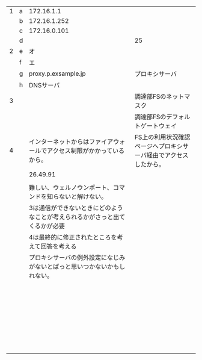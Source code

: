 |      |      |                                                              |                                                              |
| ---- | ---- | ------------------------------------------------------------ | ------------------------------------------------------------ |
| 1    | a    | 172.16.1.1                                                   |                                                              |
|      | b    | 172.16.1.252                                                 |                                                              |
|      | c    | 172.16.0.101                                                 |                                                              |
|      | d    |                                                              | 25                                                           |
| 2    | e    | オ                                                           |                                                              |
|      | f    | エ                                                           |                                                              |
|      | g    | proxy.p.exsample.jp                                          | プロキシサーバ                                               |
|      | h    | DNSサーバ                                                    |                                                              |
| 3    |      |                                                              | 調達部FSのネットマスク                                       |
|      |      |                                                              | 調達部FSのデフォルトゲートウェイ                             |
| 4    |      | インターネットからはファイアウォールでアクセス制限がかかっているから。 | FS上の利用状況確認ページへプロキシサーバ経由でアクセスしたから。 |
|      |      | 26.49.91                                                     |                                                              |
|      |      |                                                              |                                                              |
|      |      | 難しい、ウェルノウンポート、コマンドを知らないと解けない。   |                                                              |
|      |      | 3は通信ができないときにどのようなことが考えられるかがさっと出てくるかが必要 |                                                              |
|      |      | 4は最終的に修正されたところを考えて回答を考える              |                                                              |
|      |      | プロキシサーバの例外設定になじみがないとぱっと思いつかないかもしれない。 |                                                              |
|      |      |                                                              |                                                              |
|      |      |                                                              |                                                              |
|      |      |                                                              |                                                              |
|      |      |                                                              |                                                              |
|      |      |                                                              |                                                              |
|      |      |                                                              |                                                              |
|      |      |                                                              |                                                              |
|      |      |                                                              |                                                              |
|      |      |                                                              |                                                              |
|      |      |                                                              |                                                              |
|      |      |                                                              |                                                              |
|      |      |                                                              |                                                              |
|      |      |                                                              |                                                              |
|      |      |                                                              |                                                              |
|      |      |                                                              |                                                              |
|      |      |                                                              |                                                              |
|      |      |                                                              |                                                              |
|      |      |                                                              |                                                              |
|      |      |                                                              |                                                              |
|      |      |                                                              |                                                              |
|      |      |                                                              |                                                              |
|      |      |                                                              |                                                              |
|      |      |                                                              |                                                              |
|      |      |                                                              |                                                              |
|      |      |                                                              |                                                              |
|      |      |                                                              |                                                              |
|      |      |                                                              |                                                              |
|      |      |                                                              |                                                              |
|      |      |                                                              |                                                              |
|      |      |                                                              |                                                              |
|      |      |                                                              |                                                              |
|      |      |                                                              |                                                              |

